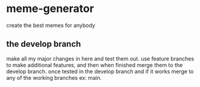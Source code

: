 # meme-generator
create the best memes for anybody
## the develop branch
make all my major changes in here and test them out. use feature branches to make additional features, and then 
when finished merge them to the  develop branch. once tested in the develop branch and if it works merge to any of 
the working branches ex: main.

